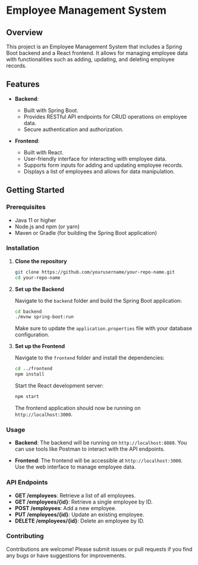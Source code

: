 
# Employee Management System

## Overview

This project is an Employee Management System that includes a Spring Boot backend and a React frontend. It allows for managing employee data with functionalities such as adding, updating, and deleting employee records.

## Features

- **Backend**:
  - Built with Spring Boot.
  - Provides RESTful API endpoints for CRUD operations on employee data.
  - Secure authentication and authorization.

- **Frontend**:
  - Built with React.
  - User-friendly interface for interacting with employee data.
  - Supports form inputs for adding and updating employee records.
  - Displays a list of employees and allows for data manipulation.

## Getting Started

### Prerequisites

- Java 11 or higher
- Node.js and npm (or yarn)
- Maven or Gradle (for building the Spring Boot application)

### Installation

1. **Clone the repository**

   ```bash
   git clone https://github.com/yourusername/your-repo-name.git
   cd your-repo-name
   ```

2. **Set up the Backend**

   Navigate to the `backend` folder and build the Spring Boot application:

   ```bash
   cd backend
   ./mvnw spring-boot:run
   ```

   Make sure to update the `application.properties` file with your database configuration.

3. **Set up the Frontend**

   Navigate to the `frontend` folder and install the dependencies:

   ```bash
   cd ../frontend
   npm install
   ```

   Start the React development server:

   ```bash
   npm start
   ```

   The frontend application should now be running on `http://localhost:3000`.

### Usage

- **Backend**: The backend will be running on `http://localhost:8080`. You can use tools like Postman to interact with the API endpoints.

- **Frontend**: The frontend will be accessible at `http://localhost:3000`. Use the web interface to manage employee data.

### API Endpoints

- **GET /employees**: Retrieve a list of all employees.
- **GET /employees/{id}**: Retrieve a single employee by ID.
- **POST /employees**: Add a new employee.
- **PUT /employees/{id}**: Update an existing employee.
- **DELETE /employees/{id}**: Delete an employee by ID.

### Contributing

Contributions are welcome! Please submit issues or pull requests if you find any bugs or have suggestions for improvements.



